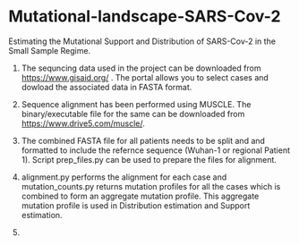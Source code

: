 # Mutational-landscape-SARS-Cov-2
Estimating the Mutational Support and Distribution of SARS-Cov-2 in the Small Sample Regime.

1. The sequncing data used in the project can be downloaded from https://www.gisaid.org/ . The portal allows you to select cases and dowload the associated data in FASTA format. 

2. Sequence alignment has been performed using MUSCLE. The binary/executable file for the same can be downloaded from https://www.drive5.com/muscle/.

3. The combined FASTA file for all patients needs to be split and and formatted to include the refernce sequence (Wuhan-1 or regional Patient 1). Script prep_files.py can be used to prepare the files for alignment. 

4. alignment.py performs the alignment for each case and mutation_counts.py returns mutation profiles for all the cases which is combined to form an aggregate mutation profile. This aggregate mutation profile is used in Distribution estimation and Support estimation. 

5. 
